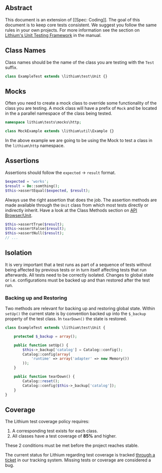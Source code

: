 ## Abstract

This document is an extension of [[Spec: Coding]]. The goal of this document is to keep core tests consistent. We suggest you follow the same rules in your own projects. For more information see the section on [Lithium's Unit Testing Framework](http://lithify.me/docs/manual/quality-code/testing.wiki) in the manual.

## Class Names

Class names should be the name of the class you are testing with the `Test` suffix.

```php
class ExampleTest extends \lithium\test\Unit {}
```

## Mocks

Often you need to create a mock class to override some functionality of the class you are testing. A mock class will have a prefix of `Mock` and be located in the a parallel namespace of the class being tested. 

```php
namespace lithium\tests\mocks\http;

class MockExample extends \lithium\util\Example {}
```

In the above example we are going to be using the Mock to test a class in the `lithium\http` namespace.

## Assertions

Assertions should follow the `expected` -> `result` format.

```php
$expected = 'works';
$result = Do::somthing();
$this->assertEqual($expected, $result);
```

Always use the right assertion that does the job. The assertion methods are made available through the `Unit` class from which most tests directly or indirectly inherit. Have a look at the Class Methods section on [API Browser/Unit](http://lithify.me/docs/lithium/test/Unit).

```php
$this->assertTrue($result);
$this->assertFalse($result);
$this->assertNull($result);
// ...
```

## Isolation 

It is very important that a test runs as part of a sequence of tests without being affected by previous tests or in turn itself affecting tests that run afterwards. All tests need to be correctly isolated. Changes to global state or i.e. configurations must be backed up and than restored after the test run.  

### Backing up and Restoring

Two methods are relevant for backing up and restoring global state. Within `setUp()` the current state is by convention backed up into the `$_backup` property of the test class. In `tearDown()` the state is restored.

```php
class ExampleTest extends \lithium\test\Unit {

    protected $_backup = array();

    public function setUp() {
        $this->_backup['catalog'] = Catalog::config();
        Catalog::config(array(
            'runtime' => array('adapter' => new Memory())
        ));
    }

    public function tearDown() {
        Catalog::reset();
        Catalog::config($this->_backup['catalog']);
    }
}
```

## Coverage

The Lithium test coverage policy requires:

1. A corresponding test exists for each class.
2. All classes have a test coverage of **85%** and higher.

These 2 conditions must be met before the project reaches stable. 

The current status for Lithium regarding test coverage is tracked [through a ticket](https://github.com/UnionOfRAD/lithium/issues/17) in our tracking system. Missing tests or coverage are considered a bug.

